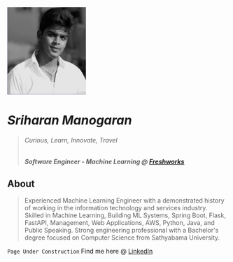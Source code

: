<img src="/sriharan_bw.png" height="200" width="180">

# _Sriharan Manogaran_
> ###### Curious, Learn, Innovate, Travel
> ##### Software Engineer - Machine Learning @ [Freshworks](www.freshworks.com/)

## About
> Experienced Machine Learning Engineer with a demonstrated history of working in the information technology and services industry.
> Skilled in Machine Learning, Building ML Systems, Spring Boot, Flask, FastAPI, Management, Web Applications, AWS, Python, Java, and Public Speaking. 
> Strong engineering professional with a Bachelor's degree focused on Computer Science from Sathyabama University. 


```Page Under Construction``` Find me here @ [LinkedIn](https://www.linkedin.com/in/sriharan16/)
